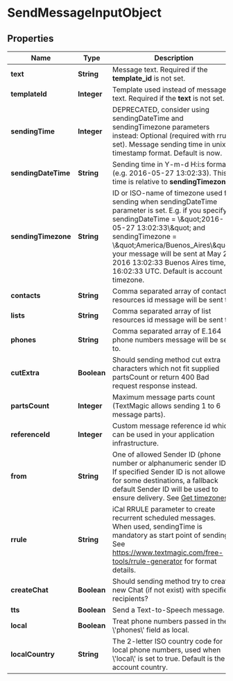 
# SendMessageInputObject

## Properties
Name | Type | Description | Notes
------------ | ------------- | ------------- | -------------
**text** | **String** | Message text. Required if the **template_id** is not set. |  [optional]
**templateId** | **Integer** | Template used instead of message text. Required if the **text** is not set. |  [optional]
**sendingTime** | **Integer** | DEPRECATED, consider using sendingDateTime and sendingTimezone parameters instead: Optional (required with rrule set). Message sending time in unix timestamp format. Default is now. |  [optional]
**sendingDateTime** | **String** | Sending time in Y-m-d H:i:s format (e.g. 2016-05-27 13:02:33). This time is relative to **sendingTimezone**. |  [optional]
**sendingTimezone** | **String** | ID or ISO-name of timezone used for sending when sendingDateTime parameter is set. E.g. if you specify sendingDateTime &#x3D; \\\&quot;2016-05-27 13:02:33\\\&quot; and sendingTimezone &#x3D; \\\&quot;America/Buenos_Aires\\\&quot;, your message will be sent at May 27, 2016 13:02:33 Buenos Aires time, or 16:02:33 UTC. Default is account timezone. |  [optional]
**contacts** | **String** | Comma separated array of contact resources id message will be sent to. |  [optional]
**lists** | **String** | Comma separated array of list resources id message will be sent to. |  [optional]
**phones** | **String** | Comma separated array of E.164 phone numbers message will be sent to. |  [optional]
**cutExtra** | **Boolean** | Should sending method cut extra characters which not fit supplied partsCount or return 400 Bad request response instead. |  [optional]
**partsCount** | **Integer** | Maximum message parts count (TextMagic allows sending 1 to 6 message parts). |  [optional]
**referenceId** | **Integer** | Custom message reference id which can be used in your application infrastructure. |  [optional]
**from** | **String** | One of allowed Sender ID (phone number or alphanumeric sender ID). If specified Sender ID is not allowed for some destinations, a fallback default Sender ID will be used to ensure delivery. See [Get timezones](https://docs.textmagic.com/#tag/Sender-IDs). |  [optional]
**rrule** | **String** | iCal RRULE parameter to create recurrent scheduled messages. When used, sendingTime is mandatory as start point of sending. See https://www.textmagic.com/free-tools/rrule-generator for format details. |  [optional]
**createChat** | **Boolean** | Should sending method try to create new Chat (if not exist) with specified recipients? |  [optional]
**tts** | **Boolean** | Send a Text-to-Speech message. |  [optional]
**local** | **Boolean** | Treat phone numbers passed in the \\&#39;phones\\&#39; field as local. |  [optional]
**localCountry** | **String** | The 2-letter ISO country code for local phone numbers, used when \\&#39;local\\&#39; is set to true. Default is the account country. |  [optional]



